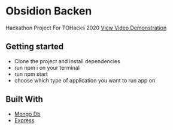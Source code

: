 # Obsidion Backen
Hackathon Project For TOHacks 2020
[View Video Demonstration](https://www.youtube.com/watch?v=ki2QPCBCLu0)

## Getting started
- Clone the project and install dependencies
- run npm i on your terminal
- run npm start
- choose which type of application you want to run app on

## Built With

* [Mongo Db](https://www.mongodb.com/) 
* [Express](https://www.expressjs.com/)
